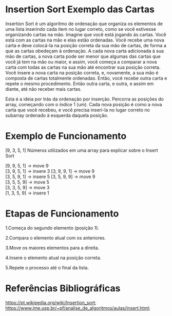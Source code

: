 # Insertion Sort Exemplo das Cartas
 
Insertion Sort é um algoritmo de ordenação que organiza os elementos de uma lista inserindo cada item no lugar correto, como se você estivesse organizando cartas na mão. Imagine que você está jogando ás cartas. Você está com as cartas na mão e elas estão ordenadas. Você recebe uma nova carta e deve colocá-la na posição correta da sua mão de cartas, de forma a que as cartas obedeçam à ordenação. A cada nova carta adicionada à sua mão de cartas, a nova carta pode ser menor que algumas das cartas que você já tem na mão ou maior, e assim, você começa a comparar a nova carta com todas as cartas na sua mão até encontrar sua posição correta. Você insere a nova carta na posição correta, e, novamente, a sua mão é composta de cartas totalmente ordenadas. Então, você recebe outra carta e repete o mesmo procedimento. Então outra carta, e outra, e assim em diante, até não receber mais cartas.

Esta é a ideia por trás da ordenação por inserção. Percorra as posições do array, começando com o índice 1 (um). Cada nova posição é como a nova carta que você recebeu, e você precisa inseri-la no lugar correto no subarray ordenado à esquerda daquela posição.

# Exemplo de Funcionamento

[9, 3, 5, 1] Números utilizados em uma array para explicar sobre o Insert Sort

[9, 9, 5, 1]   → move 9  
[3, 9, 5, 1]   → insere 3 
[3, 9, 9, 1]   → move 9  
[3, 5, 9, 1]   → insere 5
[3, 5, 9, 9]   → move 9  
[3, 5, 5, 9]   → move 5  
[3, 3, 5, 9]   → move 3  
[1, 3, 5, 9]   → insere 1 

# Etapas de Funcionamento

1.Começa do segundo elemento (posição 1).

2.Compara o elemento atual com os anteriores.

3.Move os maiores elementos para a direita.

4.Insere o elemento atual na posição correta.

5.Repete o processo até o final da lista.

# Referências Bibliográficas

https://pt.wikipedia.org/wiki/Insertion_sort; https://www.ime.usp.br/~pf/analise_de_algoritmos/aulas/insert.html; 
